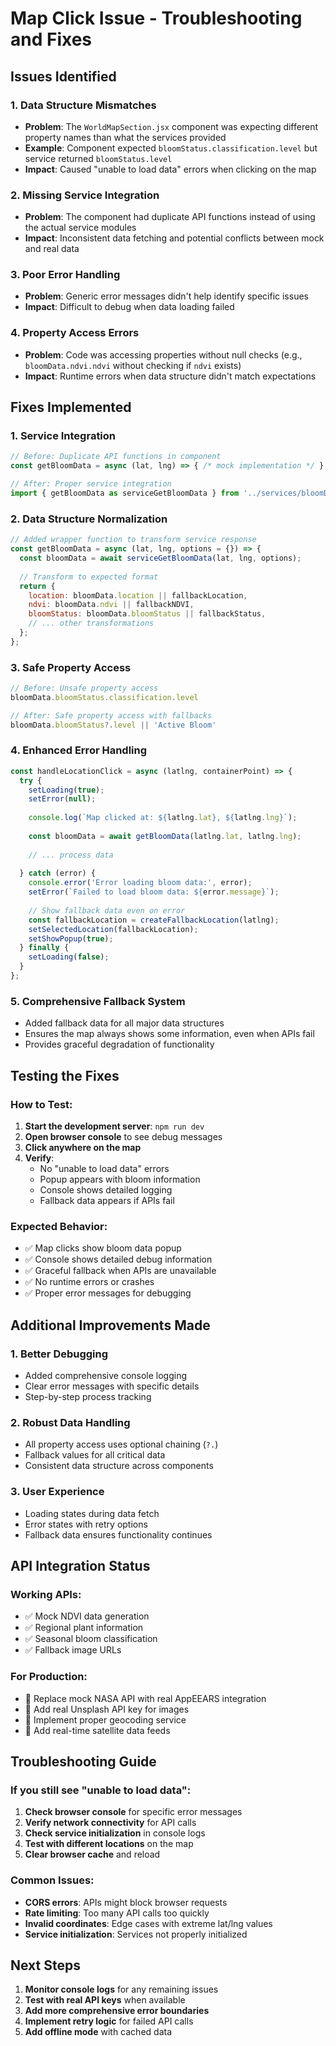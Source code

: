 # Map Click Issue - Troubleshooting and Fixes

## Issues Identified

### 1. **Data Structure Mismatches**
- **Problem**: The `WorldMapSection.jsx` component was expecting different property names than what the services provided
- **Example**: Component expected `bloomStatus.classification.level` but service returned `bloomStatus.level`
- **Impact**: Caused "unable to load data" errors when clicking on the map

### 2. **Missing Service Integration**
- **Problem**: The component had duplicate API functions instead of using the actual service modules
- **Impact**: Inconsistent data fetching and potential conflicts between mock and real data

### 3. **Poor Error Handling**
- **Problem**: Generic error messages didn't help identify specific issues
- **Impact**: Difficult to debug when data loading failed

### 4. **Property Access Errors**
- **Problem**: Code was accessing properties without null checks (e.g., `bloomData.ndvi.ndvi` without checking if `ndvi` exists)
- **Impact**: Runtime errors when data structure didn't match expectations

## Fixes Implemented

### 1. **Service Integration**
```javascript
// Before: Duplicate API functions in component
const getBloomData = async (lat, lng) => { /* mock implementation */ };

// After: Proper service integration
import { getBloomData as serviceGetBloomData } from '../services/bloomDataService';
```

### 2. **Data Structure Normalization**
```javascript
// Added wrapper function to transform service response
const getBloomData = async (lat, lng, options = {}) => {
  const bloomData = await serviceGetBloomData(lat, lng, options);
  
  // Transform to expected format
  return {
    location: bloomData.location || fallbackLocation,
    ndvi: bloomData.ndvi || fallbackNDVI,
    bloomStatus: bloomData.bloomStatus || fallbackStatus,
    // ... other transformations
  };
};
```

### 3. **Safe Property Access**
```javascript
// Before: Unsafe property access
bloomData.bloomStatus.classification.level

// After: Safe property access with fallbacks
bloomData.bloomStatus?.level || 'Active Bloom'
```

### 4. **Enhanced Error Handling**
```javascript
const handleLocationClick = async (latlng, containerPoint) => {
  try {
    setLoading(true);
    setError(null);
    
    console.log(`Map clicked at: ${latlng.lat}, ${latlng.lng}`);
    
    const bloomData = await getBloomData(latlng.lat, latlng.lng);
    
    // ... process data
    
  } catch (error) {
    console.error('Error loading bloom data:', error);
    setError(`Failed to load bloom data: ${error.message}`);
    
    // Show fallback data even on error
    const fallbackLocation = createFallbackLocation(latlng);
    setSelectedLocation(fallbackLocation);
    setShowPopup(true);
  } finally {
    setLoading(false);
  }
};
```

### 5. **Comprehensive Fallback System**
- Added fallback data for all major data structures
- Ensures the map always shows some information, even when APIs fail
- Provides graceful degradation of functionality

## Testing the Fixes

### How to Test:
1. **Start the development server**: `npm run dev`
2. **Open browser console** to see debug messages
3. **Click anywhere on the map**
4. **Verify**:
   - No "unable to load data" errors
   - Popup appears with bloom information
   - Console shows detailed logging
   - Fallback data appears if APIs fail

### Expected Behavior:
- ✅ Map clicks show bloom data popup
- ✅ Console shows detailed debug information
- ✅ Graceful fallback when APIs are unavailable
- ✅ No runtime errors or crashes
- ✅ Proper error messages for debugging

## Additional Improvements Made

### 1. **Better Debugging**
- Added comprehensive console logging
- Clear error messages with specific details
- Step-by-step process tracking

### 2. **Robust Data Handling**
- All property access uses optional chaining (`?.`)
- Fallback values for all critical data
- Consistent data structure across components

### 3. **User Experience**
- Loading states during data fetch
- Error states with retry options
- Fallback data ensures functionality continues

## API Integration Status

### Working APIs:
- ✅ Mock NDVI data generation
- ✅ Regional plant information
- ✅ Seasonal bloom classification
- ✅ Fallback image URLs

### For Production:
- 🔧 Replace mock NASA API with real AppEEARS integration
- 🔧 Add real Unsplash API key for images
- 🔧 Implement proper geocoding service
- 🔧 Add real-time satellite data feeds

## Troubleshooting Guide

### If you still see "unable to load data":
1. **Check browser console** for specific error messages
2. **Verify network connectivity** for API calls
3. **Check service initialization** in console logs
4. **Test with different locations** on the map
5. **Clear browser cache** and reload

### Common Issues:
- **CORS errors**: APIs might block browser requests
- **Rate limiting**: Too many API calls too quickly
- **Invalid coordinates**: Edge cases with extreme lat/lng values
- **Service initialization**: Services not properly initialized

## Next Steps

1. **Monitor console logs** for any remaining issues
2. **Test with real API keys** when available
3. **Add more comprehensive error boundaries**
4. **Implement retry logic** for failed API calls
5. **Add offline mode** with cached data
